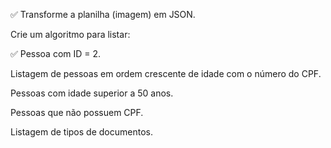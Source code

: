 ✅ Transforme a planilha (imagem) em JSON.

Crie um algoritmo para listar:

✅ Pessoa com ID = 2.

Listagem de pessoas em ordem crescente de idade com o número do CPF.

Pessoas com idade superior a 50 anos.

Pessoas que não possuem CPF.

Listagem de tipos de documentos.
